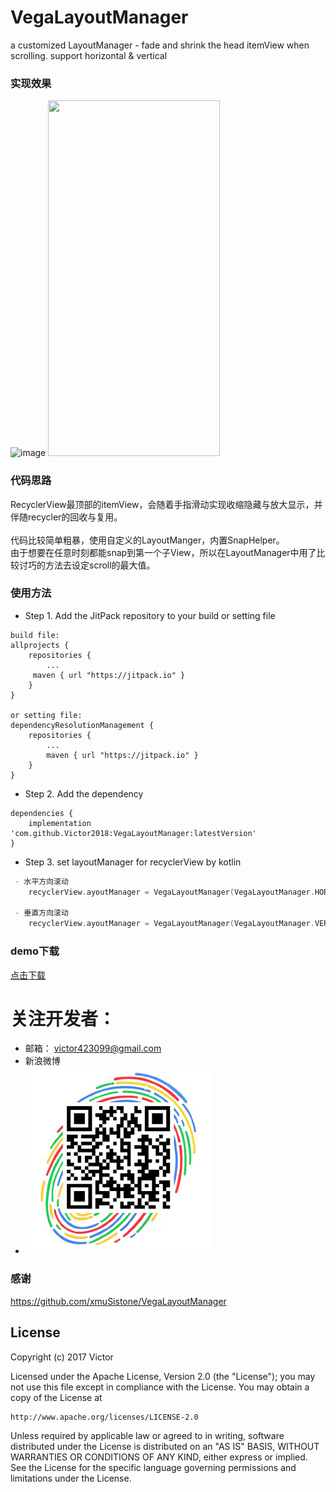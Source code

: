 # VegaLayoutManager
a customized LayoutManager - fade and shrink the head itemView when scrolling. support horizontal & vertical

### 实现效果
![image](https://s2.loli.net/2023/07/27/UVK5rJmWNXFE7IY.png)
<img src="https://github.com/Victor2018/VegaLayoutManager/blob/main/SrceenShot/rendering.gif" width = "275" height = "569"  /><br>

### 代码思路
RecyclerView最顶部的itemView，会随着手指滑动实现收缩隐藏与放大显示，并伴随recycler的回收与复用。<br><br>
代码比较简单粗暴，使用自定义的LayoutManger，内置SnapHelper。<br>
由于想要在任意时刻都能snap到第一个子View，所以在LayoutManager中用了比较讨巧的方法去设定scroll的最大值。

### 使用方法
- Step 1. Add the JitPack repository to your build or setting file

```
build file:
allprojects {
    repositories {
        ...
     maven { url "https://jitpack.io" }
    }
}

or setting file:
dependencyResolutionManagement {
    repositories {
        ...
        maven { url "https://jitpack.io" }
    }
}
```
- Step 2. Add the dependency

```
dependencies {
    implementation 'com.github.Victor2018:VegaLayoutManager:latestVersion'
}
```

- Step 3.  set layoutManager for recyclerView by kotlin
```kotlin
 - 水平方向滚动
    recyclerView.ayoutManager = VegaLayoutManager(VegaLayoutManager.HORIZONTAL)

 - 垂直方向滚动
    recyclerView.ayoutManager = VegaLayoutManager(VegaLayoutManager.VERTICAL)
```

### demo下载
[点击下载](https://github.com/Victor2018/VegaLayoutManager/blob/master/SrceenShot/app-debug.apk?raw=true)

# 关注开发者：
- 邮箱： victor423099@gmail.com
- 新浪微博
- ![image](https://github.com/Victor2018/AppUpdateLib/raw/master/SrceenShot/sina_weibo.jpg)

### 感谢
https://github.com/xmuSistone/VegaLayoutManager

## License

Copyright (c) 2017 Victor

Licensed under the Apache License, Version 2.0 (the "License");
you may not use this file except in compliance with the License.
You may obtain a copy of the License at

    http://www.apache.org/licenses/LICENSE-2.0

Unless required by applicable law or agreed to in writing, software
distributed under the License is distributed on an "AS IS" BASIS,
WITHOUT WARRANTIES OR CONDITIONS OF ANY KIND, either express or implied.
See the License for the specific language governing permissions and
limitations under the License.

